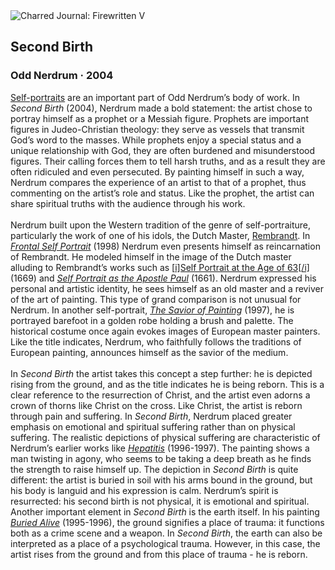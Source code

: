 <div class="artwork-of-the-day">
  <div class="container">
    <div class="img-wrapper">
      <img
        src="https://uploads7.wikiart.org/00204/images/odd-nerdrum/second-birth-2004.jpeg!Large.jpeg"
        alt="Charred Journal: Firewritten V" />
    </div>
    <div class="artwork-detail">
      <div class="artwork-origin"> 
        <h2 class="artwork-name">Second Birth</h2>
        <h3 class="artist">
          Odd Nerdrum
                    ·  2004
        </h3>
      </div>
      <p class="description">
        <span class="artwork-description-text ng-binding" ng-bind-html="viewModel.ArtworkOfTheDay.Description | unsafe"><a target="_blank" href="https://www.wikiart.org/en/odd-nerdrum/all-works#!#filterName:Genre_self-portrait,resultType:masonry">Self-portraits</a> are an important part of Odd Nerdrum’s body of work. In <i>Second Birth</i> (2004), Nerdrum made a bold statement: the artist chose to portray himself as a prophet or a Messiah figure. Prophets are important figures in Judeo-Christian theology: they serve as vessels that transmit God’s word to the masses. While prophets enjoy a special status and a unique relationship with God, they are often burdened and misunderstood figures. Their calling forces them to tell harsh truths, and as a result they are often ridiculed and even persecuted. By painting himself in such a way, Nerdrum compares the experience of an artist to that of a prophet, thus commenting on the artist’s role and status. Like the prophet, the artist can share spiritual truths with the audience through his work.   <br><br>Nerdrum built upon the Western tradition of the genre of self-portraiture, particularly the work of one of his idols, the Dutch Master, <a target="_blank" href="https://www.wikiart.org/en/rembrandt">Rembrandt</a>. In <a target="_blank" href="https://www.wikiart.org/en/odd-nerdrum/frontal-self-portrait-1998"><i>Frontal Self Portrait</i></a> (1998) Nerdrum even presents himself as reincarnation of Rembrandt. He modeled himself in the image of the Dutch master alluding to Rembrandt’s works such as [<a target="_blank" href="https://www.wikiart.org/en/rembrandt/self-portrait-in-at-the-age-of-63-1669">i]Self Portrait at the Age of 63[/i]</a> (1669) and <a target="_blank" href="https://www.wikiart.org/en/rembrandt/self-portrait-as-the-apostle-paul-1661"><i>Self Portrait as the Apostle Paul</i></a> (1661). Nerdrum expressed his personal and artistic identity, he sees himself as an old master and a reviver of the art of painting. This type of grand comparison is not unusual for Nerdrum. In another self-portrait, <a target="_blank" href="https://www.wikiart.org/en/odd-nerdrum/self-portrait-as-the-prophet-of-painting"><i>The Savior of Painting</i></a> (1997), he is portrayed barefoot in a golden robe holding a brush and palette. The historical costume once again evokes images of European master painters. Like the title indicates, Nerdrum, who faithfully follows the traditions of European painting, announces himself as the savior of the medium. <br><br>In <i>Second Birth</i> the artist takes this concept a step further: he is depicted rising from the ground, and as the title indicates he is being reborn. This is a clear reference to the resurrection of Christ, and the artist even adorns a crown of thorns like Christ on the cross. Like Christ, the artist is reborn through pain and suffering. In <i>Second Birth</i>, Nerdrum placed greater emphasis on emotional and spiritual suffering rather than on physical suffering. The realistic depictions of physical suffering are characteristic of Nerdrum’s earlier works like <a target="_blank" href="https://www.wikiart.org/en/odd-nerdrum/hepatitis"><i>Hepatitis</i></a> (1996-1997). The painting shows a man twisting in agony, who seems to be taking a deep breath as he finds the strength to raise himself up. The depiction in <i>Second Birth</i> is quite different: the artist is buried in soil with his arms bound in the ground, but his body is languid and his expression is calm. Nerdrum’s spirit is resurrected: his second birth is not physical, it is emotional and spiritual. Another important element in <i>Second Birth</i> is the earth itself. In his painting <a target="_blank" href="https://www.wikiart.org/en/odd-nerdrum/buried-alive"><i>Buried Alive</i></a> (1995-1996), the ground signifies a place of trauma: it functions both as a crime scene and a weapon. In <i>Second Birth</i>, the earth can also be interpreted as a place of a psychological trauma. However, in this case, the artist rises from the ground and from this place of trauma - he is reborn.</span>
                        <div class="text-shadow-container" ng-show="showShadow" style=""></div>
      </p>
    </div>
  </div>

</div>
